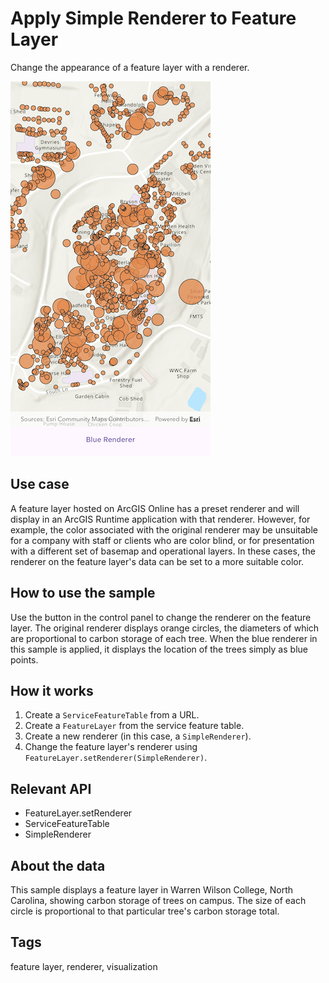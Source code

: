 # Apply Simple Renderer to Feature Layer

Change the appearance of a feature layer with a renderer.

![Image of map with features](apply_simple_renderer_to_feature_layer.png)

## Use case

A feature layer hosted on ArcGIS Online has a preset renderer and will display in an ArcGIS Runtime application with that renderer. However, for example, the color associated with the original renderer may be unsuitable for a company with staff or clients who are color blind, or for presentation with a different set of basemap and operational layers. In these cases, the renderer on the feature layer's data can be set to a more suitable color.

## How to use the sample

Use the button in the control panel to change the renderer on the feature layer. The original renderer displays orange circles, the diameters of which are proportional to carbon storage of each tree. When the blue renderer in this sample is applied, it displays the location of the trees simply as blue points.

## How it works

1. Create a `ServiceFeatureTable` from a URL.
2. Create a `FeatureLayer` from the service feature table.
3. Create a new renderer (in this case, a `SimpleRenderer`).
4. Change the feature layer's renderer using `FeatureLayer.setRenderer(SimpleRenderer)`.

## Relevant API

* FeatureLayer.setRenderer
* ServiceFeatureTable
* SimpleRenderer

## About the data

This sample displays a feature layer in Warren Wilson College, North Carolina, showing carbon storage of trees on campus. The size of each circle is proportional to that particular tree's carbon storage total.

## Tags

feature layer, renderer, visualization
